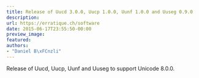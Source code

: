 ```yaml
---
title: Release of Uucd 3.0.0, Uucp 1.0.0, Uunf 1.0.0 and Uuseg 0.9.0
description:
url: https://erratique.ch/software
date: 2015-06-17T23:55:50-00:00
preview_image:
featured:
authors:
- "Daniel B\xFCnzli"
---
```


Release of Uucd, Uucp, Uunf and Uuseg to support Unicode 8.0.0.
